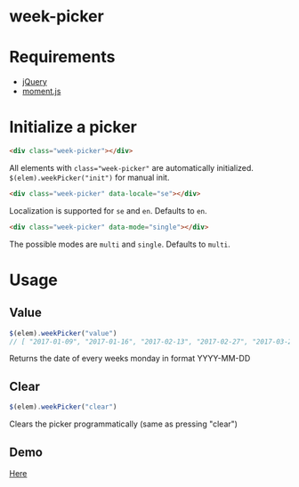 # week-picker
# Requirements
* [jQuery](https://jquery.com/)
* [moment.js](https://momentjs.com/)

# Initialize a picker
``` html
<div class="week-picker"></div>
```
All elements with `class="week-picker"` are automatically initialized.
`$(elem).weekPicker("init")` for manual init.
``` html
<div class="week-picker" data-locale="se"></div>
```
Localization is supported for `se` and `en`. Defaults to `en`.
``` html
<div class="week-picker" data-mode="single"></div>
```
The possible modes are `multi` and `single`. Defaults to `multi`.

# Usage

## Value

``` js
$(elem).weekPicker("value")
// [ "2017-01-09", "2017-01-16", "2017-02-13", "2017-02-27", "2017-03-20", "2017-05-22", "2017-05-29", ... ]
```

Returns the date of every weeks monday in format YYYY-MM-DD

## Clear

``` js
$(elem).weekPicker("clear")
```

Clears the picker programmatically (same as pressing "clear")

## Demo
[Here](https://follgad.github.io/week-picker)